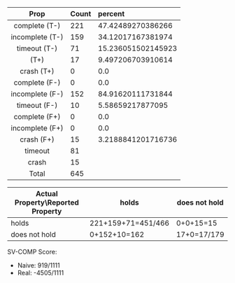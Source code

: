 
| Prop | Count | percent |
|:----:|:------|:--|
|complete   (T-)|221| 47.42489270386266 |
|incomplete (T-)|159|34.12017167381974 |
|timeout    (T-)|71|15.236051502145923 |
|           (T+)|17|9.497206703910614 |
|crash      (T+)|0|0.0 |
|complete   (F-)|0|0.0 |
|incomplete (F-)|152|84.91620111731844 |
|timeout    (F-)|10|5.58659217877095 |
|complete   (F+)|0|0.0 |
|incomplete (F+)|0|0.0 |
|crash      (F+)|15|3.2188841201716736 |
|timeout        |81| |
|crash          |15| |
|Total          |645| |

| Actual Property\Reported Property | holds | does not hold |
|------------------------------------|-------|---------------|
| holds | 221+159+71=451/466 | 0+0+15=15 |
| does not hold | 0+152+10=162 | 17+0=17/179 |

SV-COMP Score:

* Naive: 919/1111
* Real: -4505/1111

